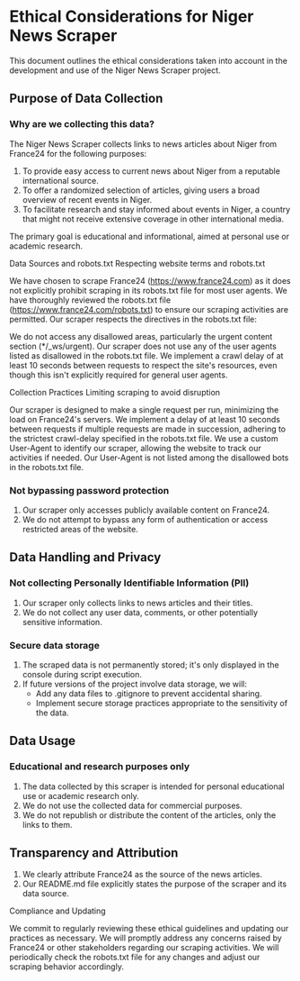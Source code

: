 # Ethical Considerations for Niger News Scraper

This document outlines the ethical considerations taken into account in the development and use of the Niger News Scraper project.

## Purpose of Data Collection

### Why are we collecting this data?

The Niger News Scraper collects links to news articles about Niger from France24 for the following purposes:

1. To provide easy access to current news about Niger from a reputable international source.
2. To offer a randomized selection of articles, giving users a broad overview of recent events in Niger.
3. To facilitate research and stay informed about events in Niger, a country that might not receive extensive coverage in other international media.

The primary goal is educational and informational, aimed at personal use or academic research.

Data Sources and robots.txt
Respecting website terms and robots.txt

We have chosen to scrape France24 (https://www.france24.com) as it does not explicitly prohibit scraping in its robots.txt file for most user agents.
We have thoroughly reviewed the robots.txt file (https://www.france24.com/robots.txt) to ensure our scraping activities are permitted.
Our scraper respects the directives in the robots.txt file:

We do not access any disallowed areas, particularly the urgent content section (*/_ws/urgent).
Our scraper does not use any of the user agents listed as disallowed in the robots.txt file.
We implement a crawl delay of at least 10 seconds between requests to respect the site's resources, even though this isn't explicitly required for general user agents.



Collection Practices
Limiting scraping to avoid disruption

Our scraper is designed to make a single request per run, minimizing the load on France24's servers.
We implement a delay of at least 10 seconds between requests if multiple requests are made in succession, adhering to the strictest crawl-delay specified in the robots.txt file.
We use a custom User-Agent to identify our scraper, allowing the website to track our activities if needed. Our User-Agent is not listed among the disallowed bots in the robots.txt file.

### Not bypassing password protection

1. Our scraper only accesses publicly available content on France24.
2. We do not attempt to bypass any form of authentication or access restricted areas of the website.

## Data Handling and Privacy

### Not collecting Personally Identifiable Information (PII)

1. Our scraper only collects links to news articles and their titles.
2. We do not collect any user data, comments, or other potentially sensitive information.

### Secure data storage

1. The scraped data is not permanently stored; it's only displayed in the console during script execution.
2. If future versions of the project involve data storage, we will:
   - Add any data files to .gitignore to prevent accidental sharing.
   - Implement secure storage practices appropriate to the sensitivity of the data.

## Data Usage

### Educational and research purposes only

1. The data collected by this scraper is intended for personal educational use or academic research only.
2. We do not use the collected data for commercial purposes.
3. We do not republish or distribute the content of the articles, only the links to them.

## Transparency and Attribution

1. We clearly attribute France24 as the source of the news articles.
2. Our README.md file explicitly states the purpose of the scraper and its data source.

Compliance and Updating

We commit to regularly reviewing these ethical guidelines and updating our practices as necessary.
We will promptly address any concerns raised by France24 or other stakeholders regarding our scraping activities.
We will periodically check the robots.txt file for any changes and adjust our scraping behavior accordingly.

